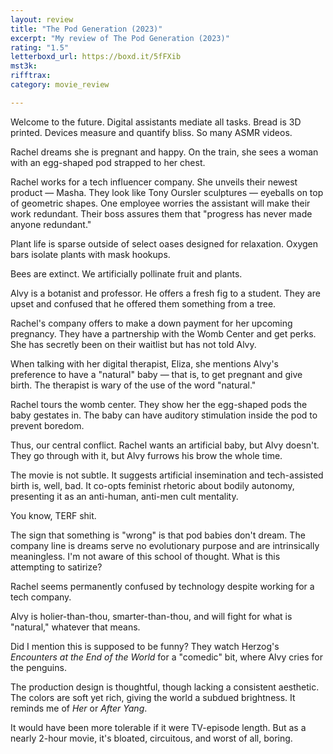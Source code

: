 ```yaml
---
layout: review
title: "The Pod Generation (2023)"
excerpt: "My review of The Pod Generation (2023)"
rating: "1.5"
letterboxd_url: https://boxd.it/5fFXib
mst3k: 
rifftrax: 
category: movie_review

---
```


Welcome to the future. Digital assistants mediate all tasks. Bread is 3D printed. Devices measure and quantify bliss. So many ASMR videos.

Rachel dreams she is pregnant and happy. On the train, she sees a woman with an egg-shaped pod strapped to her chest.

Rachel works for a tech influencer company. She unveils their newest product — Masha. They look like Tony Oursler sculptures — eyeballs on top of geometric shapes. One employee worries the assistant will make their work redundant. Their boss assures them that "progress has never made anyone redundant."

Plant life is sparse outside of select oases designed for relaxation. Oxygen bars isolate plants with mask hookups.

Bees are extinct. We artificially pollinate fruit and plants. 

Alvy is a botanist and professor. He offers a fresh fig to a student. They are upset and confused that he offered them something from a tree.

Rachel's company offers to make a down payment for her upcoming pregnancy. They have a partnership with the Womb Center and get perks. She has secretly been on their waitlist but has not told Alvy.

When talking with her digital therapist, Eliza, she mentions Alvy's preference to have a "natural" baby — that is, to get pregnant and give birth. The therapist is wary of the use of the word "natural."

Rachel tours the womb center. They show her the egg-shaped pods the baby gestates in. The baby can have auditory stimulation inside the pod to prevent boredom.

Thus, our central conflict. Rachel wants an artificial baby, but Alvy doesn't. They go through with it, but Alvy furrows his brow the whole time.

The movie is not subtle. It suggests artificial insemination and tech-assisted birth is, well, bad. It co-opts feminist rhetoric about bodily autonomy, presenting it as an anti-human, anti-men cult mentality.

You know, TERF shit.

The sign that something is "wrong" is that pod babies don't dream. The company line is dreams serve no evolutionary purpose and are intrinsically meaningless. I'm not aware of this school of thought. What is this attempting to satirize?

Rachel seems permanently confused by technology despite working for a tech company.

Alvy is holier-than-thou, smarter-than-thou, and will fight for what is "natural," whatever that means.

Did I mention this is supposed to be funny? They watch Herzog's <i>Encounters at the End of the World</i> for a "comedic" bit, where Alvy cries for the penguins.

The production design is thoughtful, though lacking a consistent aesthetic. The colors are soft yet rich, giving the world a subdued brightness. It reminds me of <i>Her</i> or <i>After Yang</i>.

It would have been more tolerable if it were TV-episode length. But as a nearly 2-hour movie, it's bloated, circuitous, and worst of all, boring.